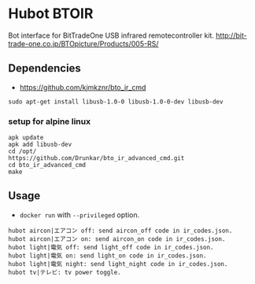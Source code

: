 # Hubot BTOIR

Bot interface for BitTradeOne USB infrared remotecontroller kit.
http://bit-trade-one.co.jp/BTOpicture/Products/005-RS/

## Dependencies

* https://github.com/kjmkznr/bto_ir_cmd

```
sudo apt-get install libusb-1.0-0 libusb-1.0-0-dev libusb-dev
```

### setup for alpine linux

```
apk update
apk add libusb-dev
cd /opt/
https://github.com/Drunkar/bto_ir_advanced_cmd.git
cd bto_ir_advanced_cmd
make
```

## Usage

* ``docker run`` with ``--privileged`` option.

```
hubot aircon|エアコン off: send aircon_off code in ir_codes.json.
hubot aircon|エアコン on: send aircon_on code in ir_codes.json.
hubot light|電気 off: send light_off code in ir_codes.json.
hubot light|電気 on: send light_on code in ir_codes.json.
hubot light|電気 night: send light_night code in ir_codes.json.
hubot tv|テレビ: tv power toggle.
```